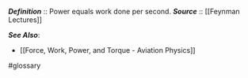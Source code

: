 ***Definition***    :: Power equals work done per second.
***Source***         :: [[Feynman Lectures]]

***See Also***:
- [[Force, Work, Power, and Torque - Aviation Physics]]

#glossary